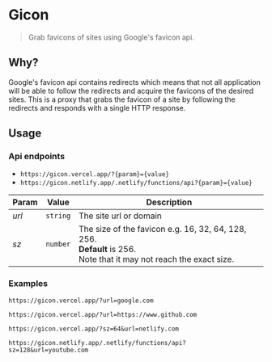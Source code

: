 # Gicon

> Grab favicons of sites using Google's favicon api.

## Why?

Google's favicon api contains redirects which means that not all application will be able to follow the redirects and acquire the favicons of the desired sites. This is a proxy that grabs the favicon of a site by following the redirects and responds with a single HTTP response.

## Usage

### Api endpoints

-   `https://gicon.vercel.app/?{param}={value}`
-   `https://gicon.netlify.app/.netlify/functions/api?{param}={value}`

| Param | Value    | Description                                                                                                               |
| ----- | -------- | ------------------------------------------------------------------------------------------------------------------------- |
| _url_ | `string` | The site url or domain                                                                                                    |
| _sz_  | `number` | The size of the favicon e.g. 16, 32, 64, 128, 256.<br> **Default** is 256.<br> Note that it may not reach the exact size. |

### Examples

```
https://gicon.vercel.app/?url=google.com
```

```
https://gicon.vercel.app/?url=https://www.github.com
```

```
https://gicon.vercel.app/?sz=64&url=netlify.com
```

```
https://gicon.netlify.app/.netlify/functions/api?sz=128&url=youtube.com
```
